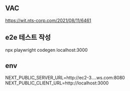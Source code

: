 ## VAC

https://wit.nts-corp.com/2021/08/11/6461

## e2e 테스트 작성

npx playwright codegen localhost:3000

## env

NEXT_PUBLIC_SERVER_URL=http://ec2-3....ws.com:8080
NEXT_PUBLIC_CLIENT_URL=http://localhost:3000